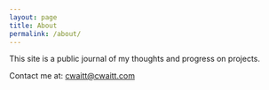 ```yaml
---
layout: page
title: About
permalink: /about/
---
```


This site is a public journal of my thoughts and progress on projects.

Contact me at:
[cwaitt@cwaitt.com](mailto:cwaitt@cwaitt.com)

